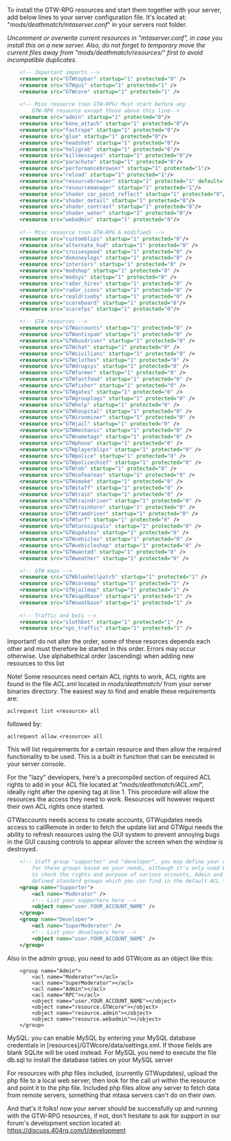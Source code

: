 To install the GTW-RPG resources and start them together with your server, add below lines to 
your server configuration file. It's located at: "_mods/deathmatch/mtaserver.conf_" in
your servers root folder.

_Uncomment or overwrite current resources in "mtaserver.conf", in case you install this on a new server. Also, do not forget to temporary move the current files away from "mods/deathmatch/resources/" first to avoid incompatible duplicates._

```xml
    <!-- Important imports -->
    <resource src="GTWtopbar" startup="1" protected="0" />
    <resource src="GTWgui" startup="1" protected="1" />
    <resource src="GTWcore" startup="1" protected="1" />
    
    <!-- Misc resource (non GTW-RPG) Must start before any 
        GTW-RPG resource except those above this line-->
    <resource src="admin" startup="1" protected="0"/>
    <resource src="bone_attach" startup="1" protected="0"/>
    <resource src="fastrope" startup="1" protected="0"/>
    <resource src="glue" startup="1" protected="0"/>
    <resource src="headshot" startup="1" protected="0"/>
    <resource src="heligrab" startup="1" protected="0"/>
    <resource src="killmessages" startup="1" protected="0"/>
    <resource src="parachute" startup="1" protected="0"/>
    <resource src="performancebrowser" startup="1" protected="1"/>
    <resource src="reload" startup="1" protected="1"/>
    <resource src="resourcebrowser" startup="1" protected="1" default="true"/>
    <resource src="resourcemanager" startup="1" protected="1"/>
    <resource src="shader_car_paint_reflect" startup="1" protected="0"/>
    <resource src="shader_detail" startup="1" protected="0"/>
    <resource src="shader_contrast" startup="1" protected="0"/>
    <resource src="shader_water" startup="1" protected="0"/>
    <resource src="webadmin" startup="1" protected="0"/>
	
    <!-- Misc resource (non GTW-RPG & modified) -->
    <resource src="customblips" startup="1" protected="0"/>
    <resource src="alternate_hud" startup="1" protected="0" />
    <resource src="cruisespeed" startup="1" protected="0" />
    <resource src="dxmoneylogs" startup="1" protected="0" />
    <resource src="interiors" startup="1" protected="0" />
    <resource src="modshop" startup="1" protected="0" />
    <resource src="modsys" startup="1" protected="0" />
    <resource src="radar_hires" startup="1" protected="0" />
    <resource src="radar_icons" startup="1" protected="0" />
    <resource src="realdriveby" startup="1" protected="0" />
    <resource src="scoreboard" startup="1" protected="0"/>
    <resource src="scorefps" startup="1" protected="0"/>

    <!-- GTW resources -->
    <resource src="GTWaccounts" startup="1" protected="0" />
    <resource src="GTWantispam" startup="1" protected="0" />
    <resource src="GTWbusdriver" startup="1" protected="0" />
    <resource src="GTWchat" startup="1" protected="0" />
    <resource src="GTWcivilians" startup="1" protected="0" />
    <resource src="GTWclothes" startup="1" protected="0" />
    <resource src="GTWdrugsys" startup="1" protected="0" />
    <resource src="GTWfarmer" startup="1" protected="0" />
    <resource src="GTWfastfood" startup="1" protected="0" />
    <resource src="GTWfisher" startup="1" protected="0" />
    <resource src="GTWgates" startup="1" protected="0" />
    <resource src="GTWgrouplogs" startup="1" protected="0" />
    <resource src="GTWhelp" startup="1" protected="0" />
    <resource src="GTWhospital" startup="1" protected="0" />
    <resource src="GTWironminer" startup="1" protected="0" />
    <resource src="GTWjail" startup="1" protected="0" />
    <resource src="GTWmechanic" startup="1" protected="0" />
    <resource src="GTWnametags" startup="1" protected="0" />
    <resource src="GTWphone" startup="1" protected="0" />
    <resource src="GTWplayerblips" startup="1" protected="0" />
    <resource src="GTWpolice" startup="1" protected="0" />
    <resource src="GTWpolicechief" startup="1" protected="0" />
    <resource src="GTWrob" startup="1" protected="0" />
    <resource src="GTWsafeareas" startup="1" protected="0" />
    <resource src="GTWsmoke" startup="1" protected="0" />
    <resource src="GTWstaff" startup="1" protected="0" />
    <resource src="GTWtrain" startup="1" protected="0" />
    <resource src="GTWtraindriver" startup="1" protected="0" />
    <resource src="GTWtrainhorn" startup="1" protected="0" />
    <resource src="GTWtramdriver" startup="1" protected="0" />
    <resource src="GTWturf" startup="1" protected="0" />
    <resource src="GTWturnsignals" startup="1" protected="0" />
    <resource src="GTWupdates" startup="1" protected="0" />
    <resource src="GTWvehicles" startup="1" protected="0" />
    <resource src="GTWvehicleshop" startup="1" protected="0" />
    <resource src="GTWwanted" startup="1" protected="0" />
    <resource src="GTWweather" startup="1" protected="0" />

    <!-- GTW maps -->
    <resource src="GTWbluehellpatch" startup="1" protected="1" />
    <resource src="GTWcoremap" startup="1" protected="1" />
    <resource src="GTWjailmap" startup="1" protected="1" />
    <resource src="GTWsapdbase" startup="1" protected="1" />
    <resource src="GTWswatbase" startup="1" protected="1" />
    
    <!-- Traffic and bots -->
    <resource src="slothbot" startup="1" protected="1" />
    <resource src="npc_traffic" startup="1" protected="1" />
```

Important! do not alter the order, some of these resorces depends each other and must 
therefore be started in this order. Errors may occur otherwise. Use alphabethical order 
(ascending) when adding new resources to this list

Note! Some resources need certain ACL rights to work, ACL rights are found in the file 
_ACL.xml_ located in _mods/deathmatch/_ from your server binaries directory. The easiest 
way to find and enable these requirements are:

`aclrequest list <resource> all`

followed by:

`aclrequest allow <resource> all`

This will list requirements for a certain resource and then allow the required functionality 
to be used. This is a built in function that can be executed in your server console.

For the "lazy" developers, here's a precompiled section of required ACL rights to add in your 
ACL file located at "_mods/deathmatch/ACL.xml_", ideally right after the opening <acl> tag at 
line 1. This procedure will allow the resources the access they need to work. Resources will 
however request their own ACL rights once started. 

GTWaccounts needs access to create accounts, GTWupdates needs access to callRemote in order to 
fetch the update list and GTWgui needs the ability to refresh resources using the GUI system 
to prevent annoying bugs in the GUI causing controls to appear allover the screen when the 
window is destroyed.

```xml
    <!-- Staff group "supporter" and "developer", you may define your own rights/permissions 
    	for these groups based on your needs, although it's only used by the resource GTWstaff 
    	to check the rights and purpose of various accounts, Admin and Moderator are already 
    	defined standard groups which you can find in the default ACL file -->	
    <group name="Supporter">
        <acl name="Moderator" />
        <!-- List your supporters here -->
        <object name="user.YOUR_ACCOUNT_NAME" />
    </group>
    <group name="Developer">
        <acl name="SuperModerator" />
        <!-- List your developers here -->
        <object name="user.YOUR_ACCOUNT_NAME" />
    </group>
```

Also in the admin group, you need to add GTWcore as an object like this:

```
    <group name="Admin">
        <acl name="Moderator"></acl>
        <acl name="SuperModerator"></acl>
        <acl name="Admin"></acl>
        <acl name="RPC"></acl>
        <object name="user.YOUR_ACCOUNT_NAME"></object>
        <object name="resource.GTWcore"></object>
        <object name="resource.admin"></object>
        <object name="resource.webadmin"></object>
    </group>
```
MySQL: you can enable MySQL by entering your MySQL database credentials in [resources]/GTWcore/data/settings.xml. If those fields are blank SQLite will be used instead. For MySQL you need to execute the file db.sql to install the database tables on your MySQL server

For resources with php files included, (currently GTWupdates), upload the php file to a local web server, then look for the call url within the resource and point it to the php file. Included php files allow any server to fetch data from remote servers, something that mtasa servers can't do on their own.

And that's it folks! now your server should be successfully up and running with the GTW-RPG resources, if not, don't hesitate to ask for support in our forum's development section located at: https://discuss.404rq.com/t/development
